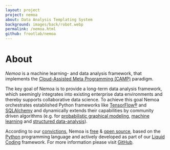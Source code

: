 ```yaml
---
layout: project
project: nemoa
about: Data Analysis Templating System
background: images/back/robot.webp
permalink: /nemoa.html
github: frootlab/nemoa
---
```


# About

*Nemoa* is a machine learning- and data analysis framework, that implements the
[Cloud-Assisted Meta Programming (CAMP)](/tags#CAMP) paradigm.

The key goal of Nemoa is to provide a long-term data analysis framework, which
seemingly integrates into existing enterprise data environments and thereby
supports collaborative data science. To achieve this goal Nemoa orchestrates
established Python frameworks like [TensorFlow®](https://www.tensorflow.org/)
and [SQLAlchemy](https://www.sqlalchemy.org/) and dynamically extends their
capabilities by community driven algorithms (e.g. for [probabilistic graphical
modeling](https://en.wikipedia.org/wiki/Graphical_model), [machine
learning](https://en.wikipedia.org/wiki/Machine_learning) and [structured
data-analysis](https://en.wikipedia.org/wiki/Structured_data_analysis_(statistics))).

According to our [convictions](/corporate/2019/03/19/welcome-at-frootlab.html),
Nemoa is [free](https://en.wikipedia.org/wiki/Free_software) & [open
source](https://en.wikipedia.org/wiki/Open-source_software), based on the
[Python](https://www.python.org/) programming language and actively developed as
part of our [Liquid Coding](https://github.com/orgs/frootlab/projects)
framework. For more information please visit
[GitHub](https://github.com/frootlab/nemoa).
